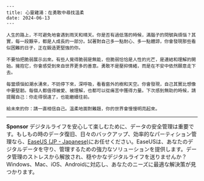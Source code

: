 ```jekyll
---
title: 心靈雞湯：在勇敢中尋找溫柔
date: 2024-06-13
---

人生的路上，不可避免地會遇到雨天和晴天。你是否有過低落的時候，滿腦子的問號與煩惱？其實，每一段艱辛，都是人成長的一部分。試著對自己多一點耐心、多一點體諒，你會發現那些看似困難的日子，正在鍛造更堅強的你。

不要怕把脆弱展示出來。有些人覺得脆弱是無能，但脆弱恰恰是人性的光芒，是連結和理解的開始。擁抱它，你會感受到來自世界更多的善意。勇敢不是壓抑情緒，而是在不安中依然願意走下去。

每當煩惱如潮水湧來，不妨停下來，深呼吸，看看窗外的樹和天空。你會發現，自己其實比想像中要堅韌。每個人都值得被愛、被理解，也都可以從痛苦中獲得力量。下次感到無助的時候，請提醒自己：你走得很遠了，也能繼續往前。

給未來的你：請一直相信自己。溫柔地面對難題，你的世界會慢慢明亮起來。
```



---

**Sponsor**
デジタルライフを安心して楽しむために、データの安全管理は重要です。もしもの時のデータ復旧、日々のバックアップ、効率的なパーティション管理なら、[EaseUS (JP - Japanese)](https://pollinations.ai/redirect-nexad/NFeiWX8b?user_id=25263117)にお任せください。EaseUSは、あなたのデジタルデータを守り、管理するための強力なソリューションを提供します。データ管理のストレスから解放され、穏やかなデジタルライフを送りませんか？Windows、Mac、iOS、Androidに対応し、あなたのニーズに最適な解決策が見つかります。
